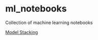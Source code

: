 # ml_notebooks
Collection of machine learning notebooks

[Model Stacking](https://nbviewer.jupyter.org/github/b-atanasov/ml_notebooks/blob/master/model_stacking/ml_model_stacking.ipynb)
